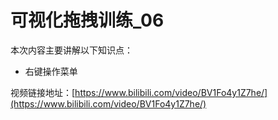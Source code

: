 # 可视化拖拽训练_06

本次内容主要讲解以下知识点：

- 右键操作菜单

视频链接地址：[https://www.bilibili.com/video/BV1Fo4y1Z7he/](https://www.bilibili.com/video/BV1Fo4y1Z7he/)